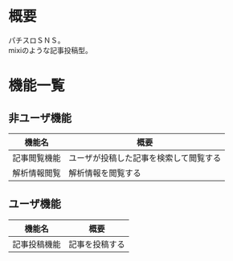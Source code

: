# 概要
パチスロＳＮＳ。  
mixiのような記事投稿型。  

# 機能一覧

## 非ユーザ機能
|機能名|概要|
|---|---|
|記事閲覧機能|ユーザが投稿した記事を検索して閲覧する|
|解析情報閲覧|解析情報を閲覧する|

## ユーザ機能
|機能名|概要|
|---|---|
|記事投稿機能|記事を投稿する|
